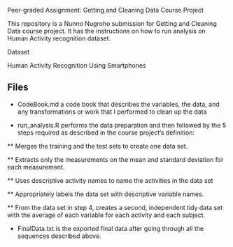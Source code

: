 Peer-graded Assignment: Getting and Cleaning Data Course Project

This repository is a Nunno Nugroho submission for Getting and Cleaning Data course project. It has the instructions on how to run analysis on Human Activity recognition dataset.

Dataset

Human Activity Recognition Using Smartphones

## Files

* CodeBook.md a code book that describes the variables, the data, and any transformations or work that I performed to clean up the data

* run_analysis.R performs the data preparation and then followed by the 5 steps required as described in the course project’s definition:

** Merges the training and the test sets to create one data set.

** Extracts only the measurements on the mean and standard deviation for each measurement.

** Uses descriptive activity names to name the activities in the data set

** Appropriately labels the data set with descriptive variable names.

** From the data set in step 4, creates a second, independent tidy data set with the average of each variable for each activity and each subject.

* FinalData.txt is the exported final data after going through all the sequences described above.
